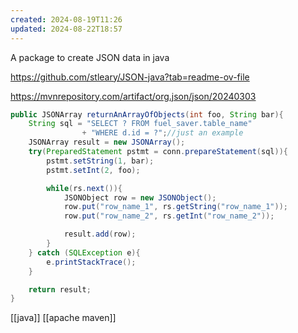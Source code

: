 ```yaml
---
created: 2024-08-19T11:26
updated: 2024-08-22T18:57
---
```

A package to create JSON data in java

https://github.com/stleary/JSON-java?tab=readme-ov-file

https://mvnrepository.com/artifact/org.json/json/20240303

```java
public JSONArray returnAnArrayOfObjects(int foo, String bar){
	String sql = "SELECT ? FROM fuel_saver.table_name" 
				+ "WHERE d.id = ?";//just an example 
	JSONArray result = new JSONArray();
	try(PreparedStatement pstmt = conn.prepareStatement(sql)){
		pstmt.setString(1, bar);
		pstmt.setInt(2, foo);

		while(rs.next()){
			JSONObject row = new JSONObject();
			row.put("row_name_1", rs.getString("row_name_1"));
			row.put("row_name_2", rs.getInt("row_name_2"));

			result.add(row);
		}
	} catch (SQLException e){
		e.printStackTrace();
	}

	return result; 
}
```

[[java]] [[apache maven]]